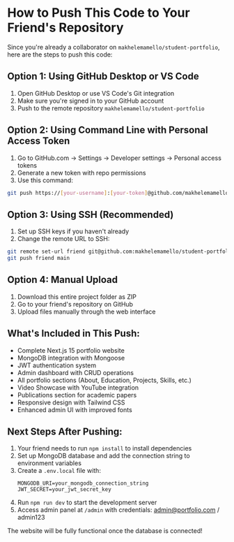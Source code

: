 # How to Push This Code to Your Friend's Repository

Since you're already a collaborator on `makhelemamello/student-portfolio`, here are the steps to push this code:

## Option 1: Using GitHub Desktop or VS Code
1. Open GitHub Desktop or use VS Code's Git integration
2. Make sure you're signed in to your GitHub account
3. Push to the remote repository `makhelemamello/student-portfolio`

## Option 2: Using Command Line with Personal Access Token
1. Go to GitHub.com → Settings → Developer settings → Personal access tokens
2. Generate a new token with repo permissions
3. Use this command:
```bash
git push https://[your-username]:[your-token]@github.com/makhelemamello/student-portfolio.git main
```

## Option 3: Using SSH (Recommended)
1. Set up SSH keys if you haven't already
2. Change the remote URL to SSH:
```bash
git remote set-url friend git@github.com:makhelemamello/student-portfolio.git
git push friend main
```

## Option 4: Manual Upload
1. Download this entire project folder as ZIP
2. Go to your friend's repository on GitHub
3. Upload files manually through the web interface

## What's Included in This Push:
- Complete Next.js 15 portfolio website
- MongoDB integration with Mongoose
- JWT authentication system
- Admin dashboard with CRUD operations
- All portfolio sections (About, Education, Projects, Skills, etc.)
- Video Showcase with YouTube integration
- Publications section for academic papers
- Responsive design with Tailwind CSS
- Enhanced admin UI with improved fonts

## Next Steps After Pushing:
1. Your friend needs to run `npm install` to install dependencies
2. Set up MongoDB database and add the connection string to environment variables
3. Create a `.env.local` file with:
   ```
   MONGODB_URI=your_mongodb_connection_string
   JWT_SECRET=your_jwt_secret_key
   ```
4. Run `npm run dev` to start the development server
5. Access admin panel at `/admin` with credentials: admin@portfolio.com / admin123

The website will be fully functional once the database is connected!
